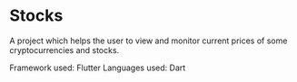 # Stocks
A project which helps the user to view and monitor current prices of some cryptocurrencies and stocks.

Framework used: Flutter
Languages used: Dart
